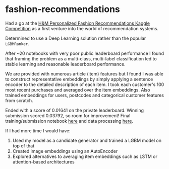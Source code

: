 # fashion-recommendations

Had a go at the [H&M Personalized Fashion Recommendations Kaggle Competition](https://www.kaggle.com/competitions/h-and-m-personalized-fashion-recommendations) as a first venture into the world of recommendation systems.

Determined to use a Deep Learning solution rather than the popular `LGBMRanker`.

After ~20 notebooks with very poor public leaderboard performance I found that framing the problem as a multi-class, 
multi-label classification led to stable learning and reasonable leaderboard performance.

We are provided with numerous article (item) features but I found I was able to construct representative embeddings 
by simply applying a sentence encoder to the detailed description of each item. I took each customer's 100 most recent 
purchases and averaged over the item embeddings. Also trained embeddings for users, postcodes and categorical customer 
features from scratch.

Ended with a score of 0.01641 on the private leaderboard. Winning submission scored 0.03792, so room for improvement! Final training/submission notebook [here](https://github.com/stevieg3/fashion-recommendations/blob/master/notebooks/37-Multi-label%20model_more%20training%20data%20and%20postcode.ipynb) and data processing [here](https://github.com/stevieg3/fashion-recommendations/blob/master/notebooks/36-Data%20prep%20for%20multi-label_counts%20and%20age_more%20training%20data_more%20history%20and%20postcode_for_submission.ipynb).

If I had more time I would have:
1. Used my model as a candidate generator and trained a LGBM model on top of that
2. Created image embeddings using an AutoEncoder
3. Explored alternatives to averaging item embeddings such as LSTM or attention-based architectures





